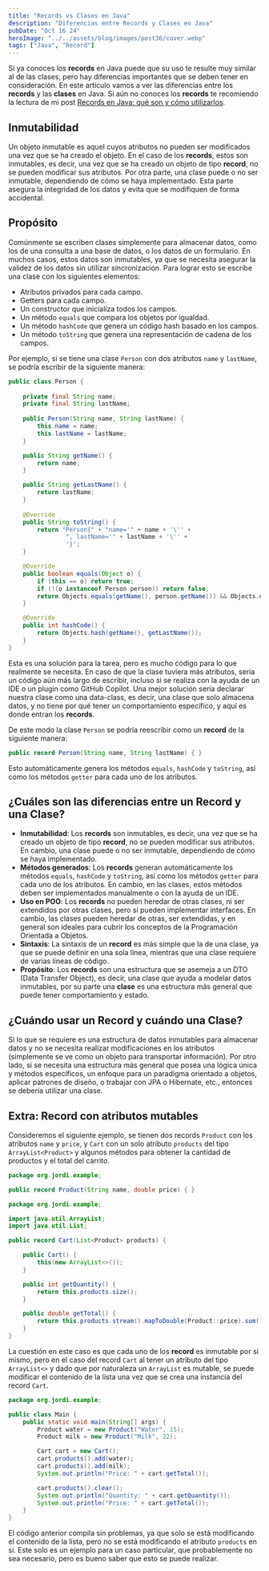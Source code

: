 ```yaml
---
title: "Records vs Clases en Java"
description: "Diferencias entre Records y Clases en Java"
pubDate: "Oct 16 24"
heroImage: "../../assets/blog/images/post36/cover.webp"
tags: ["Java", "Record"]
---
```


Si ya conoces los **records** en Java puede que su uso te resulte muy similar al de las clases, pero hay diferencias importantes que se deben tener en consideración. En este artículo vamos a ver las diferencias entre los **records** y las **clases** en Java. Si aún no conoces los **records** te recomiendo la lectura de mi post [Records en Java: qué son y cómo utilizarlos](https://asjordi.dev/blog/records-en-java-que-son-y-como-utilizarlos).

## Inmutabilidad

Un objeto inmutable es aquel cuyos atributos no pueden ser modificados una vez que se ha creado el objeto. En el caso de los **records**, estos son inmutables, es decir, una vez que se ha creado un objeto de tipo **record**, no se pueden modificar sus atributos. Por otra parte, una clase puede o no ser inmutable, dependiendo de cómo se haya implementado. Esta parte asegura la integridad de los datos y evita que se modifiquen de forma accidental.

## Propósito

Comúnmente se escriben clases simplemente para almacenar datos, como los de una consulta a una base de datos, o los datos de un formulario. En muchos casos, estos datos son inmutables, ya que se necesita asegurar la validez de los datos sin utilizar sincronización. Para lograr esto se escribe una clase con los siguientes elementos:

- Atributos privados para cada campo.
- Getters para cada campo.
- Un constructor que inicializa todos los campos.
- Un método `equals` que compara los objetos por igualdad.
- Un método `hashCode` que genera un código hash basado en los campos.
- Un método `toString` que genera una representación de cadena de los campos.

Por ejemplo, si se tiene una clase `Person` con dos atributos `name` y `lastName`, se podría escribir de la siguiente manera:

```java
public class Person {
    
    private final String name;
    private final String lastName;
    
    public Person(String name, String lastName) {
        this.name = name;
        this.lastName = lastName;
    }

    public String getName() {
        return name;
    }

    public String getLastName() {
        return lastName;
    }
    
    @Override
    public String toString() {
        return "Person{" + "name='" + name + '\'' +
                ", lastName='" + lastName + '\'' +
                '}';
    }

    @Override
    public boolean equals(Object o) {
        if (this == o) return true;
        if (!(o instanceof Person person)) return false;
        return Objects.equals(getName(), person.getName()) && Objects.equals(getLastName(), person.getLastName());
    }

    @Override
    public int hashCode() {
        return Objects.hash(getName(), getLastName());
    }
}
```

Esta es una solución para la tarea, pero es mucho código para lo que realmente se necesita. En caso de que la clase tuviera más atributos, sería un código aún más largo de escribir, incluso si se realiza con la ayuda de un IDE o un plugin como GitHub Copilot. Una mejor solución sería declarar nuestra clase como una data-class, es decir, una clase que solo almacena datos, y no tiene por qué tener un comportamiento específico, y aquí es donde entran los **records**. 

De este modo la clase `Person` se podría reescribir como un **record** de la siguiente manera:

```java
public record Person(String name, String lastName) { }
```

Esto automáticamente genera los métodos `equals`, `hashCode` y `toString`, así como los métodos `getter` para cada uno de los atributos.

## ¿Cuáles son las diferencias entre un Record y una Clase?

- **Inmutabilidad**: Los **records** son inmutables, es decir, una vez que se ha creado un objeto de tipo **record**, no se pueden modificar sus atributos. En cambio, una clase puede o no ser inmutable, dependiendo de cómo se haya implementado.
- **Métodos generados**: Los **records** generan automáticamente los métodos `equals`, `hashCode` y `toString`, así como los métodos `getter` para cada uno de los atributos. En cambio, en las clases, estos métodos deben ser implementados manualmente o con la ayuda de un IDE.
- **Uso en POO**: Los **records** no pueden heredar de otras clases, ni ser extendidos por otras clases, pero sí pueden implementar interfaces. En cambio, las clases pueden heredar de otras, ser extendidas, y en general son ideales para cubrir los conceptos de la Programación Orientada a Objetos.
- **Sintaxis**: La sintaxis de un **record** es más simple que la de una clase, ya que se puede definir en una sola línea, mientras que una clase requiere de varias líneas de código.
- **Propósito**: Los **records** son una estructura que se asemeja a un DTO (Data Transfer Object), es decir, una clase que ayuda a modelar datos inmutables, por su parte una **clase** es una estructura más general que puede tener comportamiento y estado.

## ¿Cuándo usar un Record y cuándo una Clase?

Si lo que se requiere es una estructura de datos inmutables para almacenar datos y no se necesita realizar modificaciones en los atributos (simplemente se ve como un objeto para transportar información). Por otro lado, si se necesita una estructura más general que posea una lógica única y métodos específicos, un enfoque para un paradigma orientado a objetos, aplicar patrones de diseño, o trabajar con JPA o Hibernate, etc., entonces se debería utilizar una clase.

## Extra: Record con atributos mutables

Consideremos el siguiente ejemplo, se tienen dos records `Product` con los atributos `name` y `price`, y `Cart` con un solo atributo `products` del tipo `ArrayList<Product>` y algunos métodos para obtener la cantidad de productos y el total del carrito.

```java
package org.jordi.example;

public record Product(String name, double price) { }
```

```java
package org.jordi.example;

import java.util.ArrayList;
import java.util.List;

public record Cart(List<Product> products) {

    public Cart() {
        this(new ArrayList<>());
    }

    public int getQuantity() {
        return this.products.size();
    }

    public double getTotal() {
        return this.products.stream().mapToDouble(Product::price).sum();
    }
}
```

La cuestión en este caso es que cada uno de los **record** es inmutable por sí mismo, pero en el caso del record `Cart` al tener un atributo del tipo `ArrayList<>` y dado que por naturaleza un `ArrayList` es mutable, se puede modificar el contenido de la lista una vez que se crea una instancia del record `Cart`.

```java
package org.jordi.example;

public class Main {
    public static void main(String[] args) {
        Product water = new Product("Water", 15);
        Product milk = new Product("Milk", 22);

        Cart cart = new Cart();
        cart.products().add(water);
        cart.products().add(milk);
        System.out.println("Price: " + cart.getTotal());

        cart.products().clear();
        System.out.println("Quantity: " + cart.getQuantity());
        System.out.println("Price: " + cart.getTotal());
    }
}
```

El código anterior compila sin problemas, ya que solo se está modificando el contenido de la lista, pero no se está modificando el atributo `products` en sí. Este solo es un ejemplo para un caso particular, que probablemente no sea necesario, pero es bueno saber que esto se puede realizar.